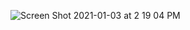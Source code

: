 ![Screen Shot 2021-01-03 at 2 19 04 PM](https://user-images.githubusercontent.com/61892154/103486904-479d6b00-4dcf-11eb-9cad-717231ee1133.png)
